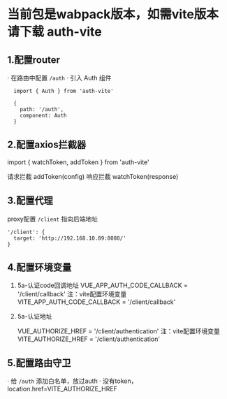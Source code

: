 # 当前包是wabpack版本，如需vite版本请下载 auth-vite

## 1.配置router
  · 在路由中配置 `/auth` 
  · 引入 Auth 组件

      import { Auth } from 'auth-vite'

      {
        path: '/auth',
        component: Auth
      }


## 2.配置axios拦截器
  import { watchToken, addToken } from 'auth-vite'

  请求拦截  addToken(config)
  响应拦截  watchToken(response)

## 3.配置代理
  proxy配置 `/client` 指向后端地址

    '/client': {
      target: 'http://192.168.10.89:8080/'
    }


## 4.配置环境变量

  1. 5a-认证code回调地址
      VUE_APP_AUTH_CODE_CALLBACK = '/client/callback'
    注：vite配置环境变量
      VITE_APP_AUTH_CODE_CALLBACK = '/client/callback'

  2. 5a-认证地址

      VUE_AUTHORIZE_HREF = '/client/authentication'
    注：vite配置环境变量
      VITE_AUTHORIZE_HREF = '/client/authentication'


## 5.配置路由守卫
  · 给 `/auth` 添加白名单，放过auth
  · 没有token，location.href=VITE_AUTHORIZE_HREF

